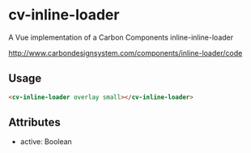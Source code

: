 # cv-inline-loader

A Vue implementation of a Carbon Components inline-inline-loader

http://www.carbondesignsystem.com/components/inline-loader/code

## Usage

```html
<cv-inline-loader overlay small></cv-inline-loader>
```

## Attributes

- active: Boolean
